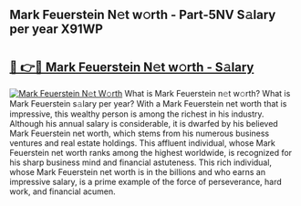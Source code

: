 ## Mark Feuerstein N𝚎t w𝚘rth - Part-5NV S𝚊lary per year X91WP

# <h2><a href="http://gc44oh.nevu.top/?p=Mark+Feuerstein">🔗 👉🔴 Mark Feuerstein N𝚎t w𝚘rth - S𝚊lary</a></h2>

[![Mark Feuerstein N𝚎t W𝚘rth](https://i.imgur.com/Oavwk0R.jpeg)](http://gc44oh.nevu.top/?p=Mark+Feuerstein)
What is Mark Feuerstein n𝚎t w𝚘rth? What is Mark Feuerstein s𝚊lary per year?
With a Mark Feuerstein net worth that is impressive, this wealthy person is among the richest in his industry. Although his annual salary is considerable, it is dwarfed by his believed Mark Feuerstein net worth, which stems from his numerous business ventures and real estate holdings. This affluent individual, whose Mark Feuerstein net worth ranks among the highest worldwide, is recognized for his sharp business mind and financial astuteness. This rich individual, whose Mark Feuerstein net worth is in the billions and who earns an impressive salary, is a prime example of the force of perseverance, hard work, and financial acumen.
